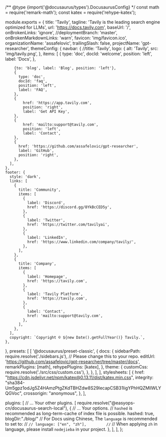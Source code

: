 /\*\* @type {import('@docusaurus/types').DocusaurusConfig} \*/ const
math = require('remark-math'); const katex = require('rehype-katex');

module.exports = { title: 'Tavily', tagline: 'Tavily is the leading
search engine optimized for LLMs', url: 'https://docs.tavily.com',
baseUrl: '/', onBrokenLinks: 'ignore', //deploymentBranch: 'master',
onBrokenMarkdownLinks: 'warn', favicon: 'img/favicon.ico',
organizationName: 'assafelovic', trailingSlash: false, projectName:
'gpt-researcher', themeConfig: { navbar: { //title: 'Tavily', logo: {
alt: 'Tavily', src: 'img/tavily.png', }, items: \[ { type: 'doc', docId:
'welcome', position: 'left', label: 'Docs', },

        {to: 'blog', label: 'Blog', position: 'left'},
        {
          type: 'doc',
          docId: 'faq',
          position: 'left',
          label: 'FAQ',
        },
        {
            href: 'https://app.tavily.com',
            position: 'right',
            label: 'Get API Key',
        },
        {
            href: 'mailto:support@tavily.com',
            position: 'left',
            label: 'Contact',
        },
        {
          href: 'https://github.com/assafelovic/gpt-researcher',
          label: 'GitHub',
          position: 'right',
        },
      ],
    },
    footer: {
      style: 'dark',
      links: [
        {
          title: 'Community',
          items: [
            {
              label: 'Discord',
              href: 'https://discord.gg/8YkBcCED5y',
            },
            {
              label: 'Twitter',
              href: 'https://twitter.com/tavilyai',
            },
            {
              label: 'LinkedIn',
              href: 'https://www.linkedin.com/company/tavily/',
            },
          ],
        },
        {
          title: 'Company',
          items: [
            {
              label: 'Homepage',
              href: 'https://tavily.com',
            },
            {
              label: 'Tavily Platform',
              href: 'https://tavily.com',
            },
            {
              label: 'Contact',
              href: 'mailto:support@tavily.com',
            },
          ],
        },
      ],
      copyright: `Copyright © ${new Date().getFullYear()} Tavily.`,
    },

}, presets: \[ \[ '@docusaurus/preset-classic', { docs: { sidebarPath:
require.resolve('./sidebars.js'), // Please change this to your repo.
editUrl:
'https://github.com/assafelovic/gpt-researcher/tree/master/docs',
remarkPlugins: \[math\], rehypePlugins: \[katex\], }, theme: {
customCss: require.resolve('./src/css/custom.css'), }, }, \], \],
stylesheets: \[ { href:
"https://cdn.jsdelivr.net/npm/katex@0.13.11/dist/katex.min.css",
integrity:
"sha384-Um5gpz1odJg5Z4HAmzPtgZKdTBHZdw8S29IecapCSB31ligYPhHQZMIlWLYQGVoc",
crossorigin: "anonymous", }, \],

plugins: \[ // ... Your other plugins. \[
require.resolve("@easyops-cn/docusaurus-search-local"), { // ... Your
options. // `hashed` is recommended as long-term-cache of index file is
possible. hashed: true, blogDir:"./blog/" // For Docs using Chinese, The
`language` is recommended to set to: //
`// language: ["en", "zh"],         //` // When applying `zh` in
language, please install `nodejieba` in your project. }, \], \], };
